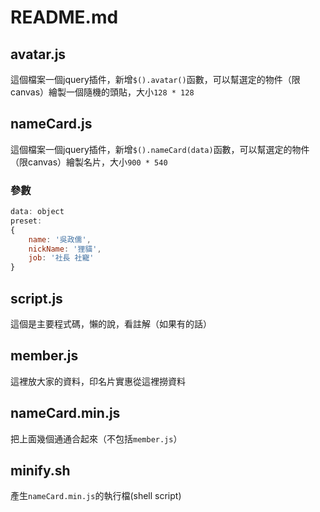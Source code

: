 # README.md #

## avatar.js ##
這個檔案一個jquery插件，新增`$().avatar()`函數，可以幫選定的物件（限canvas）繪製一個隨機的頭貼，大小`128 * 128`  
## nameCard.js ##
這個檔案一個jquery插件，新增`$().nameCard(data)`函數，可以幫選定的物件（限canvas）繪製名片，大小`900 * 540`
### 參數 ###
```js
data: object
preset:
{
	name: '吳政儒',
	nickName: '狸貓',
	job: '社長 社寵'
}
```
## script.js ##
這個是主要程式碼，懶的說，看註解（如果有的話）
## member.js ##
這裡放大家的資料，印名片實惠從這裡撈資料
## nameCard.min.js ##
把上面幾個通通合起來（不包括`member.js`）
## minify.sh ##
產生`nameCard.min.js`的執行檔(shell script)
